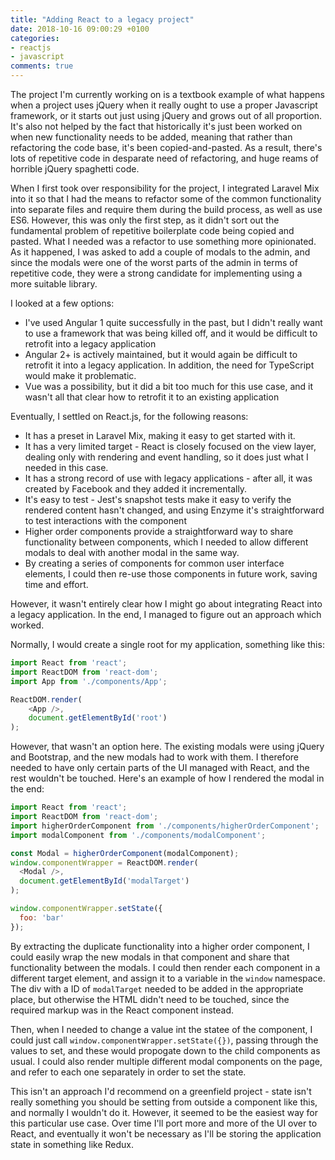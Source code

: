 ```yaml
---
title: "Adding React to a legacy project"
date: 2018-10-16 09:00:29 +0100
categories:
- reactjs
- javascript
comments: true
---
```


The project I'm currently working on is a textbook example of what happens when a project uses jQuery when it really ought to use a proper Javascript framework, or it starts out just using jQuery and grows out of all proportion. It's also not helped by the fact that historically it's just been worked on when new functionality needs to be added, meaning that rather than refactoring the code base, it's been copied-and-pasted. As a result, there's lots of repetitive code in desparate need of refactoring, and huge reams of horrible jQuery spaghetti code.

When I first took over responsibility for the project, I integrated Laravel Mix into it so that I had the means to refactor some of the common functionality into separate files and require them during the build process, as well as use ES6. However, this was only the first step, as it didn't sort out the fundamental problem of repetitive boilerplate code being copied and pasted. What I needed was a refactor to use something more opinionated. As it happened, I was asked to add a couple of modals to the admin, and since the modals were one of the worst parts of the admin in terms of repetitive code, they were a strong candidate for implementing using a more suitable library.

I looked at a few options:

* I've used Angular 1 quite successfully in the past, but I didn't really want to use a framework that was being killed off, and it would be difficult to retrofit into a legacy application
* Angular 2+ is actively maintained, but it would again be difficult to retrofit it into a legacy application. In addition, the need for TypeScript would make it problematic.
* Vue was a possibility, but it did a bit too much for this use case, and it wasn't all that clear how to retrofit it to an existing application

Eventually, I settled on React.js, for the following reasons:

* It has a preset in Laravel Mix, making it easy to get started with it.
* It has a very limited target - React is closely focused on the view layer, dealing only with rendering and event handling, so it does just what I needed in this case.
* It has a strong record of use with legacy applications - after all, it was created by Facebook and they added it incrementally.
* It's easy to test - Jest's snapshot tests make it easy to verify the rendered content hasn't changed, and using Enzyme it's straightforward to test interactions with the component
* Higher order components provide a straightforward way to share functionality between components, which I needed to allow different modals to deal with another modal in the same way.
* By creating a series of components for common user interface elements, I could then re-use those components in future work, saving time and effort.

However, it wasn't entirely clear how I might go about integrating React into a legacy application. In the end, I managed to figure out an approach which worked.

Normally, I would create a single root for my application, something like this:

```javascript
import React from 'react';
import ReactDOM from 'react-dom';
import App from './components/App';

ReactDOM.render(
    <App />,
    document.getElementById('root')
);
```

However, that wasn't an option here. The existing modals were using jQuery and Bootstrap, and the new modals had to work with them. I therefore needed to have only certain parts of the UI managed with React, and the rest wouldn't be touched. Here's an example of how I rendered the modal in the end:

```javascript
import React from 'react';
import ReactDOM from 'react-dom';
import higherOrderComponent from './components/higherOrderComponent';
import modalComponent from './components/modalComponent';

const Modal = higherOrderComponent(modalComponent);
window.componentWrapper = ReactDOM.render(
  <Modal />,
  document.getElementById('modalTarget')
);

window.componentWrapper.setState({
  foo: 'bar'
});
```

By extracting the duplicate functionality into a higher order component, I could easily wrap the new modals in that component and share that functionality between the modals. I could then render each component in a different target element, and assign it to a variable in the `window` namespace. The div with a ID of `modalTarget` needed to be added in the appropriate place, but otherwise the HTML didn't need to be touched, since the required markup was in the React component instead.

Then, when I needed to change a value int the statee of the component, I could just call `window.componentWrapper.setState({})`, passing through the values to set, and these would propogate down to the child components as usual. I could also render multiple different modal components on the page, and refer to each one separately in order to set the state.

This isn't an approach I'd recommend on a greenfield project - state isn't really something you should be setting from outside a component like this, and normally I wouldn't do it. However, it seemed to be the easiest way for this particular use case. Over time I'll port more and more of the UI over to React, and eventually it won't be necessary as I'll be storing the application state in something like Redux.

